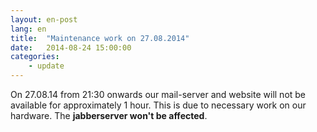 ```yaml
---
layout: en-post
lang: en
title:  "Maintenance work on 27.08.2014"
date:   2014-08-24 15:00:00
categories:
    - update
---
```


On 27.08.14 from 21:30 onwards our mail-server and website will not be available for approximately 1 hour. This is due to necessary work on our hardware. The **jabberserver won't be affected**.
